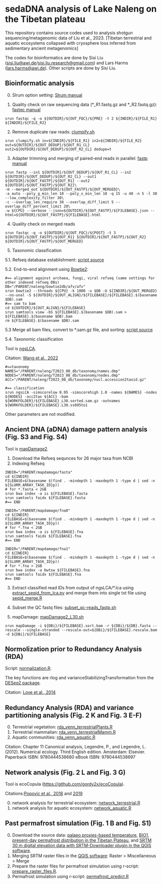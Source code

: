 # sedaDNA analysis of Lake Naleng on the Tibetan plateau
This repository contains source codes used to analysis shotgun sequencing/metagenomic data of Liu et al., 2023. [Tibetan terrestrial and aquatic ecosystems collapsed with cryosphere loss inferred from sedimentary ancient metagenomics] 

The codes for bioinformatics are done by Sisi Liu (sisi.liu@awi.de/sisi.liu.research@gmail.com) and Lars Harms (lars.harms@awi.de). Other scripts are done by Sisi Liu.

## Bioinformatic analysis

0. Slrum option setting: [Slrum manual](https://slurm.schedmd.com/sbatch.html)

1. Quality check on raw sequencing data (*_R1.fastq.gz and *_R2.fastq.gz): [fastqc manual](https://www.bioinformatics.babraham.ac.uk/projects/fastqc/)
```
srun fastqc -q -o ${OUTDIR}/${OUT_FQC}/${PRE} -t 2 ${INDIR}/${FILE_R1} ${INDIR}/${FILE_R2}

```
2. Remove duplicate raw reads: [clumpify.sh](https://github.com/BioInfoTools/BBMap/blob/master/sh/clumpify.sh)
```
srun clumpify.sh in=${INDIR}/${FILE_R1} in2=${INDIR}/${FILE_R2} out=${OUTDIR}/${OUT_DEDUP}/${OUT_R1_CL} out2=${OUTDIR}/${OUT_DEDUP}/${OUT_R2_CL} dedupe=t

```
3. Adapter trimming and merging of paired-end reads in parallel: [fastp manual](https://github.com/OpenGene/fastp#merge-pe-reads)
```
srun fastp --in1 ${OUTDIR}/${OUT_DEDUP}/${OUT_R1_CL} --in2 ${OUTDIR}/${OUT_DEDUP}/${OUT_R2_CL} --out1 ${OUTDIR}/${OUT_FASTP}/${OUT_R1} --out2 ${OUTDIR}/${OUT_FASTP}/${OUT_R2}\
-m --merged_out ${OUTDIR}/${OUT_FASTP}/${OUT_MERGED}\
-a auto --poly_g_min_len 10 --poly_x_min_len 10 -q 15 -u 40 -n 5 -l 30 --low_complexity_filter 30\
-c --overlap_len_require 30 --overlap_diff_limit 5 --overlap_diff_percent_limit 20\
-w ${CPU} --verbose --json=${OUTDIR}/${OUT_FASTP}/${FILEBASE}.json --html=${OUTDIR}/${OUT_FASTP}/${FILEBASE}.html
```
4. Quality check on merged reads
```
srun fastqc -q -o ${OUTDIR}/${OUT_FQC}/${POST} -t 3 ${OUTDIR}/${OUT_FASTP}/${OUT_R1} ${OUTDIR}/${OUT_FASTP}/${OUT_R2} ${OUTDIR}/${OUT_FASTP}/${OUT_MERGED}

```
5. Taxonomic classification
    
5.1. Refseq database establishment: [script source](https://github.com/miwipe/KapCopenhagen)
  
5.2. End-to-end alignment using [Bowtie2](https://bowtie-bio.sourceforge.net/bowtie2/manual.shtml): 
```
#== alignment against archaea, fungi, viral refseq (same settings for other indexed refseq DBs)
DB="/PARENT/naleng/bowtie2db/afv/afv"
srun bowtie2 --threads ${CPU} -k 1000 -x $DB -U ${INDIR}/${OUT_MERGED} --no-unal -S ${OUTDIR}/${OUT_ALIGN}/${FILEBASE}/${FILEBASE}.$(basename $DB).sam
#== sam to bam
cd ${OUTDIR}/${OUT_ALIGN}/${FILEBASE}
srun samtools view -bS ${FILEBASE}.$(basename $DB).sam > ${FILEBASE}.$(basename $DB).bam
rm ${FILEBASE}.$(basename $DB).sam
```
5.3 Merge all bam files, convert to *.sam.gz file, and sorting: [script source](https://github.com/miwipe/KapCopenhagen)

5.4. Taxonomic classification

Tool is [ngsLCA](https://github.com/miwipe/ngsLCA).

Citation: [Wang et al., 2022](https://besjournals.onlinelibrary.wiley.com/doi/full/10.1111/2041-210X.14006)
```
#==taxonomy
NAMES="/PARENT/naleng/T2023_08_db/taxonomy/names.dmp"
NODES="/PARENT/naleng/T2023_08_db/taxonomy/nodes.dmp"
ACC="/PARENT/naleng/T2023_08_db/taxonomy/nucl.accession2taxid.gz"

#== classification
srun ngsLCA -simscorelow 0.95 -simscorehigh 1.0 -names ${NAMES} -nodes ${NODES} -acc2tax ${ACC} -bam ${WORKFOLDER}/${FILEBASE}_L30.sorted.sam.gz -outnames ${WORKFOLDER}/${FILEBASE}.L30.ss095to1
```
Other parameters are not modified.

## Ancient DNA (aDNA) damage pattern analysis (Fig. S3 and Fig. S4)
Tool is [mapDamage2](https://ginolhac.github.io/mapDamage/).

1. Download the Refseq sequnces for 26 major taxa from NCBI
2. Indexing Refseq
```
INDIR="/PARENT/mapdamage/fasta"
cd ${INDIR}
FILEBASE=$(basename $(find . -mindepth 1 -maxdepth 1 -type d | sed -n ${SLURM_ARRAY_TASK_ID}p))
# for *.fasta < 2GB
srun bwa index -a is ${FILEBASE}.fasta
srun samtools faidx ${FILEBASE}.fasta
#== END

INDIR="/PARENT/mapdamage/fna0"
cd ${INDIR}
FILEBASE=$(basename $(find . -mindepth 1 -maxdepth 1 -type d | sed -n ${SLURM_ARRAY_TASK_ID}p))
# for *.fna < 2GB
srun bwa index -a is ${FILEBASE}.fna
srun samtools faidx ${FILEBASE}.fna
#== END

INDIR="/PARENT/mapdamage/fna1"
cd ${INDIR}
FILEBASE=$(basename $(find . -mindepth 1 -maxdepth 1 -type d | sed -n ${SLURM_ARRAY_TASK_ID}p))
# for *.fna > 2GB
srun bwa index -a bwtsw ${FILEBASE}.fna
srun samtools faidx ${FILEBASE}.fna
#== END
```
3. Extract classified read IDs from output of ngsLCA/*.lca using [extract_seqid_from_lca.py](https://github.com/sisiliu-research/sedaDNA_Naleng/blob/master/scripts/extract_seqid_from_lca.py) and merge them into single txt file using [seqid_merge.R](https://github.com/sisiliu-research/sedaDNA_Naleng/blob/master/scripts/seqid_merge.R)

4. Subset the QC fastq files: [subset_qc-reads_fastp.sh](https://github.com/sisiliu-research/sedaDNA_Naleng/blob/master/scripts/subset_qc-reads_fastp.sh)

5. mapDamage: [mapDamage2_L30.sh](https://github.com/sisiliu-research/sedaDNA_Naleng/blob/master/scripts/mapDamage2_L30.sh)
```
srun mapDamage -i ${DBi}/${FILEBASE}.sort.bam -r ${DBi}/${DB}.fasta --rescale --single-stranded --rescale-out=${DBi}/${FILEBASE}.rescale.bam -d ${DBi}/${FILEBASE}
```
## Normolization prior to Redundancy Analysis (RDA)

Script: [normalization.R](https://github.com/sisiliu-research/sedaDNA_Naleng/blob/master/scripts/normalization.R).

The key functions are rlog and varianceStabilizingTransformation from the [DESeq2 package](https://bioconductor.org/packages/release/bioc/html/DESeq2.html). 

Citation: [Love et al., 2014](https://genomebiology.biomedcentral.com/articles/10.1186/s13059-014-0550-8)


## Redundancy Analysis (RDA) and variance partitioning analysis (Fig. 2 K and Fig. 3 E-F)
0. Terrestrial vegetation: [rda_venn_terrestrialPlants.R](https://github.com/sisiliu-research/sedaDNA_Naleng/blob/master/scripts/rda_venn_terrestrialPlants.R)
1. Terrestrial mammalian: [rda_venn_terrestrialMamm.R](https://github.com/sisiliu-research/sedaDNA_Naleng/blob/master/scripts/rda_venn_terrestrialMamm.R)
2. Aquatic communities: [rda_venn_aquatic.R](https://github.com/sisiliu-research/sedaDNA_Naleng/blob/master/scripts/rda_venn_aquatic.R)

Citation: Chapter 11 Canonical analysis, Legendre, P., and Legendre, L. (2012). Numerical ecology. Third English edition. Amsterdam: Elsevier. Paperback ISBN: 9780444538680
eBook ISBN: 9780444538697

## Network analysis (Fig. 2 L and Fig. 3 G)
Tool is ecoCopula (https://github.com/gordy2x/ecoCopula). 

Citations:[Popovic et al., 2018](https://www.sciencedirect.com/science/article/pii/S0047259X17307522?via%3Dihub) and [2019](https://besjournals.onlinelibrary.wiley.com/doi/10.1111/2041-210X.13247)

0. network analysis for terrestrial ecosystem: [network_terrestrial.R](https://github.com/sisiliu-research/sedaDNA_Naleng/blob/master/scripts/network_terrestrial.R)
1. network analysis for aquatic ecosystem: [network_aquatic.R](https://github.com/sisiliu-research/sedaDNA_Naleng/blob/master/scripts/network_aquatic.R)

## Past permafrost simulation (Fig. 1 B and Fig. S1)
0. Download the source data: [palaeo proxies-based temperature](https://github.com/StefanKruse/R_PastElevationChange), [BIO1](https://www.worldclim.org/data/worldclim21.html), [present-day permafrost distribution in the Tibetan Plateau](https://tc.copernicus.org/articles/11/2527/2017/), and [SRTM 30 m digital elevation data with SRTM-Downloader plugin in the QGIS software](https://qgis.org/de/site/). 
1. Merging SRTM raster files in the [QGIS software](https://qgis.org/de/site/): Raster > Miscellaneous > Merge
2. Prepare the raster files for permafrost simulation using r-script: [prepare_raster_files.R](https://github.com/sisiliu-research/sedaDNA_Naleng/blob/master/scripts/prepare_raster_files.R).
3. Permafrost simulation using r-script: [permafrost_predict.R](https://github.com/sisiliu-research/sedaDNA_Naleng/blob/master/scripts/permafrost_predict.R)






